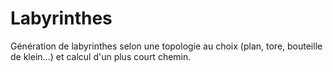 # Labyrinthes
Génération de labyrinthes selon une topologie au choix (plan, tore, bouteille de klein...) et calcul d'un plus court chemin.

